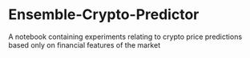 # Ensemble-Crypto-Predictor
A notebook containing experiments relating to crypto price predictions based only on financial features of the market
